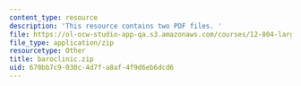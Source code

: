 ```yaml
---
content_type: resource
description: 'This resource contains two PDF files. '
file: https://ol-ocw-studio-app-qa.s3.amazonaws.com/courses/12-804-large-scale-flow-dynamics-lab-fall-2009/670bb7c9030c4d7fa8af4f9d6eb6dcd6_baroclinic.zip
file_type: application/zip
resourcetype: Other
title: baroclinic.zip
uid: 670bb7c9-030c-4d7f-a8af-4f9d6eb6dcd6
---
```

